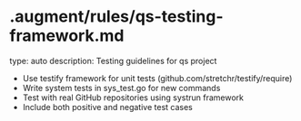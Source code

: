 # .augment/rules/qs-testing-framework.md
type: auto
description: Testing guidelines for qs project

- Use testify framework for unit tests (github.com/stretchr/testify/require)
- Write system tests in sys_test.go for new commands
- Test with real GitHub repositories using systrun framework
- Include both positive and negative test cases